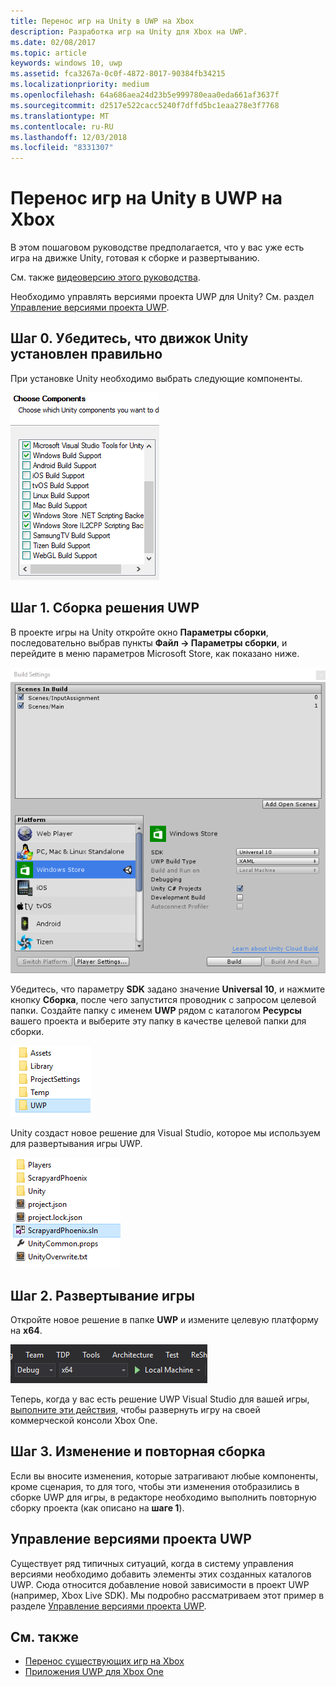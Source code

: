 ```yaml
---
title: Перенос игр на Unity в UWP на Xbox
description: Разработка игр на Unity для Xbox на UWP.
ms.date: 02/08/2017
ms.topic: article
keywords: windows 10, uwp
ms.assetid: fca3267a-0c0f-4872-8017-90384fb34215
ms.localizationpriority: medium
ms.openlocfilehash: 64a686aea24d23b5e999780eaa0eda661af3637f
ms.sourcegitcommit: d2517e522cacc5240f7dffd5bc1eaa278e3f7768
ms.translationtype: MT
ms.contentlocale: ru-RU
ms.lasthandoff: 12/03/2018
ms.locfileid: "8331307"
---
```

# <a name="bringing-unity-games-to-uwp-on-xbox"></a>Перенос игр на Unity в UWP на Xbox


В этом пошаговом руководстве предполагается, что у вас уже есть игра на движке Unity, готовая к сборке и развертыванию.

См. также [видеоверсию этого руководства](https://www.youtube.com/watch?v=f0Ptvw7k-CE).

Необходимо управлять версиями проекта UWP для Unity? См. раздел [Управление версиями проекта UWP](development-lanes-unity-versioning.md).

## <a name="step-0-ensure-unity-is-installed-correctly"></a>Шаг 0. Убедитесь, что движок Unity установлен правильно

При установке Unity необходимо выбрать следующие компоненты.

![Компоненты, устанавливаемые вместе с Unity](images/unity-install-components.png)

## <a name="step-1-building-the-uwp-solution"></a>Шаг 1. Сборка решения UWP

В проекте игры на Unity откройте окно **Параметры сборки**, последовательно выбрав пункты **Файл -> Параметры сборки**, и перейдите в меню параметров Microsoft Store, как показано ниже.

![Окно "Параметры сборки"](images/build-settings.png)

Убедитесь, что параметру **SDK** задано значение **Universal 10**, и нажмите кнопку **Сборка**, после чего запустится проводник с запросом целевой папки. Создайте папку с именем **UWP** рядом с каталогом **Ресурсы** вашего проекта и выберите эту папку в качестве целевой папки для сборки.

![Целевая папка сборки](images/build-destination.png)

Unity создаст новое решение для Visual Studio, которое мы используем для развертывания игры UWP.

![Решение VS для UWP](images/uwp-vs-solution.png)

## <a name="step-2-deploying-your-game"></a>Шаг 2. Развертывание игры

Откройте новое решение в папке **UWP** и измените целевую платформу на **x64**.

![Платформа сборки x64](images/x64-build-platform.png)

Теперь, когда у вас есть решение UWP Visual Studio для вашей игры, [выполните эти действия](getting-started.md), чтобы развернуть игру на своей коммерческой консоли Xbox One.

## <a name="step-3-modify-and-rebuild"></a>Шаг 3. Изменение и повторная сборка

Если вы вносите изменения, которые затрагивают любые компоненты, кроме сценария, то для того, чтобы эти изменения отобразились в сборке UWP для игры, в редакторе необходимо выполнить повторную сборку проекта (как описано на __шаге 1__).

## <a name="versioning-your-uwp-project"></a>Управление версиями проекта UWP

Существует ряд типичных ситуаций, когда в систему управления версиями необходимо добавить элементы этих созданных каталогов UWP. Сюда относится добавление новой зависимости в проект UWP (например, Xbox Live SDK).  Мы подробно рассматриваем этот пример в разделе [Управление версиями проекта UWP](development-lanes-unity-versioning.md).

## <a name="see-also"></a>См. также
- [Перенос существующих игр на Xbox](development-lanes-landing.md)
- [Приложения UWP для Xbox One](index.md)
